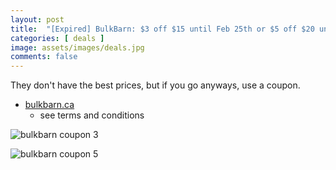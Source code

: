 ```yaml
---
layout: post
title:  "[Expired] BulkBarn: $3 off $15 until Feb 25th or $5 off $20 until Mar 31st, 2024"
categories: [ deals ]
image: assets/images/deals.jpg
comments: false
---
```


They don't have the best prices, but if you go anyways, use a coupon.

- [bulkbarn.ca](https://www.bulkbarn.ca/en/Coupons)
    - see terms and conditions


![bulkbarn coupon 3](https://www.bulkbarn.ca/BulkBarn/media/web_coupon/ENG_F0224_3OFF15.PNG)

![bulkbarn coupon 5](https://www.bulkbarn.ca/BulkBarn/media/web_coupon/ENG_F0224_5OFF20.PNG)



